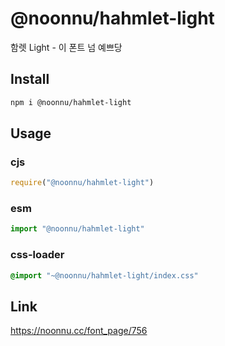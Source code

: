 # @noonnu/hahmlet-light
함렛 Light - 이 폰트 넘 예쁘당

## Install
```sh
npm i @noonnu/hahmlet-light
```
## Usage
### cjs
```js
require("@noonnu/hahmlet-light")
```
### esm
```js
import "@noonnu/hahmlet-light"
```
### css-loader
```css
@import "~@noonnu/hahmlet-light/index.css"
```

## Link
https://noonnu.cc/font_page/756